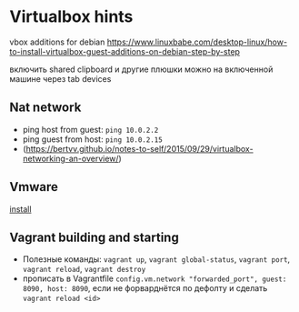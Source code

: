 # Virtualbox hints

vbox additions for debian
https://www.linuxbabe.com/desktop-linux/how-to-install-virtualbox-guest-additions-on-debian-step-by-step

включить shared clipboard и другие плюшки можно на включенной машине через tab devices

## Nat network
- ping host from guest: `ping 10.0.2.2`
- ping guest from host: `ping 10.0.2.15`
- (https://bertvv.github.io/notes-to-self/2015/09/29/virtualbox-networking-an-overview/)

## Vmware
[install](https://wiki.archlinux.org/index.php/VMware#Package_build_for_x86_64)

## Vagrant building and starting
- Полезные команды: `vagrant up`, `vagrant global-status`, `vagrant port`, `vagrant reload`, `vagrant destroy`
- прописать в Vagrantfile `config.vm.network "forwarded_port", guest: 8090, host: 8090`, если не форварднётся по дефолту и сделать `vagrant reload <id>`
